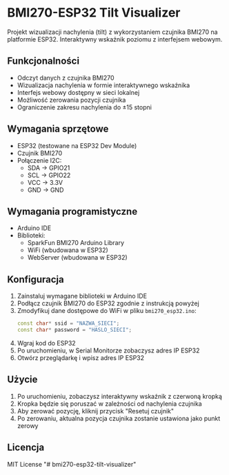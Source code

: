 # BMI270-ESP32 Tilt Visualizer

Projekt wizualizacji nachylenia (tilt) z wykorzystaniem czujnika BMI270 na platformie ESP32. Interaktywny wskaźnik poziomu z interfejsem webowym.

## Funkcjonalności

- Odczyt danych z czujnika BMI270
- Wizualizacja nachylenia w formie interaktywnego wskaźnika
- Interfejs webowy dostępny w sieci lokalnej
- Możliwość zerowania pozycji czujnika
- Ograniczenie zakresu nachylenia do ±15 stopni

## Wymagania sprzętowe

- ESP32 (testowane na ESP32 Dev Module)
- Czujnik BMI270
- Połączenie I2C:
  - SDA -> GPIO21
  - SCL -> GPIO22
  - VCC -> 3.3V
  - GND -> GND

## Wymagania programistyczne

- Arduino IDE
- Biblioteki:
  - SparkFun BMI270 Arduino Library
  - WiFi (wbudowana w ESP32)
  - WebServer (wbudowana w ESP32)

## Konfiguracja

1. Zainstaluj wymagane biblioteki w Arduino IDE
2. Podłącz czujnik BMI270 do ESP32 zgodnie z instrukcją powyżej
3. Zmodyfikuj dane dostępowe do WiFi w pliku `bmi270_esp32.ino`:
   ```cpp
   const char* ssid = "NAZWA_SIECI";
   const char* password = "HASLO_SIECI";
   ```
4. Wgraj kod do ESP32
5. Po uruchomieniu, w Serial Monitorze zobaczysz adres IP ESP32
6. Otwórz przeglądarkę i wpisz adres IP ESP32

## Użycie

1. Po uruchomieniu, zobaczysz interaktywny wskaźnik z czerwoną kropką
2. Kropka będzie się poruszać w zależności od nachylenia czujnika
3. Aby zerować pozycję, kliknij przycisk "Resetuj czujnik"
4. Po zerowaniu, aktualna pozycja czujnika zostanie ustawiona jako punkt zerowy

## Licencja

MIT License "# bmi270-esp32-tilt-visualizer" 
